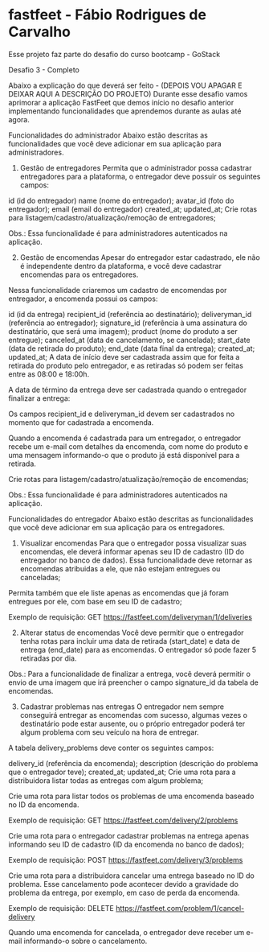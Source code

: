 # fastfeet - Fábio Rodrigues de Carvalho

Esse projeto faz parte do desafio do curso bootcamp - GoStack

Desafio 3 - Completo

Abaixo a explicação do que deverá ser feito - (DEPOIS VOU APAGAR E DEIXAR AQUI A DESCRIÇÃO DO PROJETO)
Durante esse desafio vamos aprimorar a aplicação FastFeet que demos início no desafio anterior implementando funcionalidades que aprendemos durante as aulas até agora.

Funcionalidades do administrador
Abaixo estão descritas as funcionalidades que você deve adicionar em sua aplicação para administradores.

1. Gestão de entregadores
   Permita que o administrador possa cadastrar entregadores para a plataforma, o entregador deve possuir os seguintes campos:

id (id do entregador)
name (nome do entregador);
avatar_id (foto do entregador);
email (email do entregador)
created_at;
updated_at;
Crie rotas para listagem/cadastro/atualização/remoção de entregadores;

Obs.: Essa funcionalidade é para administradores autenticados na aplicação.

2. Gestão de encomendas
   Apesar do entregador estar cadastrado, ele não é independente dentro da plataforma, e você deve cadastrar encomendas para os entregadores.

Nessa funcionalidade criaremos um cadastro de encomendas por entregador, a encomenda possui os campos:

id (id da entrega)
recipient_id (referência ao destinatário);
deliveryman_id (referência ao entregador);
signature_id (referência à uma assinatura do destinatário, que será uma imagem);
product (nome do produto a ser entregue);
canceled_at (data de cancelamento, se cancelada);
start_date (data de retirada do produto);
end_date (data final da entrega);
created_at;
updated_at;
A data de início deve ser cadastrada assim que for feita a retirada do produto pelo entregador, e as retiradas só podem ser feitas entre as 08:00 e 18:00h.

A data de término da entrega deve ser cadastrada quando o entregador finalizar a entrega:

Os campos recipient_id e deliveryman_id devem ser cadastrados no momento que for cadastrada a encomenda.

Quando a encomenda é cadastrada para um entregador, o entregador recebe um e-mail com detalhes da encomenda, com nome do produto e uma mensagem informando-o que o produto já está disponível para a retirada.

Crie rotas para listagem/cadastro/atualização/remoção de encomendas;

Obs.: Essa funcionalidade é para administradores autenticados na aplicação.

Funcionalidades do entregador
Abaixo estão descritas as funcionalidades que você deve adicionar em sua aplicação para os entregadores.

1. Visualizar encomendas
   Para que o entregador possa visualizar suas encomendas, ele deverá informar apenas seu ID de cadastro (ID do entregador no banco de dados). Essa funcionalidade deve retornar as encomendas atribuidas a ele, que não estejam entregues ou canceladas;

Permita também que ele liste apenas as encomendas que já foram entregues por ele, com base em seu ID de cadastro;

Exemplo de requisição: GET https://fastfeet.com/deliveryman/1/deliveries

2. Alterar status de encomendas
   Você deve permitir que o entregador tenha rotas para incluir uma data de retirada (start_date) e data de entrega (end_date) para as encomendas. O entregador só pode fazer 5 retiradas por dia.

Obs.: Para a funcionalidade de finalizar a entrega, você deverá permitir o envio de uma imagem que irá preencher o campo signature_id da tabela de encomendas.

3. Cadastrar problemas nas entregas
   O entregador nem sempre conseguirá entregar as encomendas com sucesso, algumas vezes o destinatário pode estar ausente, ou o próprio entregador poderá ter algum problema com seu veículo na hora de entregar.

A tabela delivery_problems deve conter os seguintes campos:

delivery_id (referência da encomenda);
description (descrição do problema que o entregador teve);
created_at;
updated_at;
Crie uma rota para a distribuidora listar todas as entregas com algum problema;

Crie uma rota para listar todos os problemas de uma encomenda baseado no ID da encomenda.

Exemplo de requisição: GET https://fastfeet.com/delivery/2/problems

Crie uma rota para o entregador cadastrar problemas na entrega apenas informando seu ID de cadastro (ID da encomenda no banco de dados);

Exemplo de requisição: POST https://fastfeet.com/delivery/3/problems

Crie uma rota para a distribuidora cancelar uma entrega baseado no ID do problema. Esse cancelamento pode acontecer devido a gravidade do problema da entrega, por exemplo, em caso de perda da encomenda.

Exemplo de requisição: DELETE https://fastfeet.com/problem/1/cancel-delivery

Quando uma encomenda for cancelada, o entregador deve receber um e-mail informando-o sobre o cancelamento.
